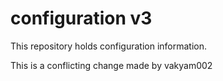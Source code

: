 # configuration v3
This repository holds configuration information.

This is a conflicting change made by vakyam002
